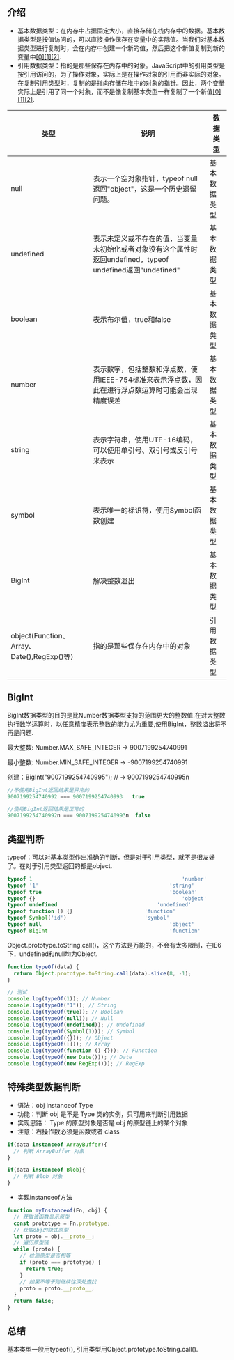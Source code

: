 ## 介绍

-   基本数据类型：在内存中占据固定大小，直接存储在栈内存中的数据。基本数据类型是按值访问的，可以直接操作保存在变量中的实际值。当我们对基本数据类型进行复制时，会在内存中创建一个新的值，然后把这个新值复制到新的变量中[[0]](https://juejin.cn/post/7196059552122273848)[[1]](https://blog.csdn.net/weixin_41646716/article/details/81700761)[[2]](http://c.biancheng.net/view/9340.html).
-   引用数据类型：指的是那些保存在内存中的对象。JavaScript中的引用类型是按引用访问的，为了操作对象，实际上是在操作对象的引用而非实际的对象。在复制引用类型时，复制的是指向存储在堆中的对象的指针。因此，两个变量实际上是引用了同一个对象，而不是像复制基本类型一样复制了一个新值[[0]](https://juejin.cn/post/7196059552122273848)[[1]](https://blog.csdn.net/weixin_41646716/article/details/81700761)[[2]](http://c.biancheng.net/view/9340.html).

| 类型                                      | 说明                                                                      | 数据类型   |
| --------------------------------------- | ----------------------------------------------------------------------- | ------ |
| null                                    | 表示一个空对象指针，typeof null返回"object"，这是一个历史遗留问题。                             | 基本数据类型 |
| undefined                               | 表示未定义或不存在的值，当变量未初始化或者对象没有这个属性时返回undefined，typeof undefined返回"undefined" | 基本数据类型 |
| boolean                                 | 表示布尔值，true和false                                                        | 基本数据类型 |
| number                                  | 表示数字，包括整数和浮点数，使用IEEE-754标准来表示浮点数，因此在进行浮点数运算时可能会出现精度误差                   | 基本数据类型 |
| string                                  | 表示字符串，使用UTF-16编码，可以使用单引号、双引号或反引号来表示                                     | 基本数据类型 |
| symbol                                  | 表示唯一的标识符，使用Symbol函数创建                                                   | 基本数据类型 |
| BigInt                                  | 解决整数溢出                                                                  | 基本数据类型 |
| object(Function、Array、Date(),RegExp()等) | 指的是那些保存在内存中的对象                                                          | 引用数据类型 |

## BigInt

BigInt数据类型的目的是比Number数据类型支持的范围更大的整数值.在对大整数执行数学运算时，以任意精度表示整数的能力尤为重要,使用BigInt，整数溢出将不再是问题.

最大整数: Number.MAX_SAFE_INTEGER -> 9007199254740991

最小整数: Number.MIN_SAFE_INTEGER -> -9007199254740991

创建：BigInt("9007199254740995"); // → 9007199254740995n

``` js
//不使用BigInt返回结果是异常的
9007199254740992 === 9007199254740993   true

//使用BigInt返回结果是正常的
9007199254740992n === 9007199254740993n  false
```

## 类型判断

typeof：可以对基本类型作出准确的判断，但是对于引用类型，就不是很友好了。在对于引用类型返回的都是object.

``` js
typeof 1												'number'
typeof '1'											'string'
typeof true											'boolean'
typeof {}												'object'
typeof undefined								'undefined'
typeof function () {}						'function'
typeof Symbol('id')							'symbol'
typeof null											'object'
typeof BigInt										'function'
```

Object.prototype.toString.call()，这个方法是万能的，不会有太多限制，在IE6下，undefined和null均为Object.

``` js
function typeOf(data) {
  return Object.prototype.toString.call(data).slice(8, -1);
}

// 测试
console.log(typeOf(1)); // Number
console.log(typeOf("1")); // String
console.log(typeOf(true)); // Boolean
console.log(typeOf(null)); // Null
console.log(typeOf(undefined)); // Undefined
console.log(typeOf(Symbol(1))); // Symbol
console.log(typeOf({})); // Object
console.log(typeOf([])); // Array
console.log(typeOf(function () {})); // Function
console.log(typeOf(new Date())); // Date
console.log(typeOf(new RegExp())); // RegExp
```

## 特殊类型数据判断

-   语法：obj instanceof Type
-   功能：判断 obj 是不是 Type 类的实例，只可用来判断引用数据
-   实现思路： Type 的原型对象是否是 obj 的原型链上的某个对象
-   注意：右操作数必须是函数或者 class

``` js
if(data instanceof ArrayBuffer){
  // 判断 ArrayBuffer 对象
}

if(data instanceof Blob){
  // 判断 Blob 对象
}
```

-   实现instanceof方法

``` js
function myInstanceof(Fn, obj) {
  // 获取该函数显示原型
  const prototype = Fn.prototype;
  // 获取obj的隐式原型
  let proto = obj.__proto__;
  // 遍历原型链
  while (proto) {
    // 检测原型是否相等
    if (proto === prototype) {
      return true;
    }
    // 如果不等于则继续往深处查找
    proto = proto.__proto__;
  }
  return false;
}
```

## 总结

基本类型一般用typeof(), 引用类型用Object.prototype.toString.call().